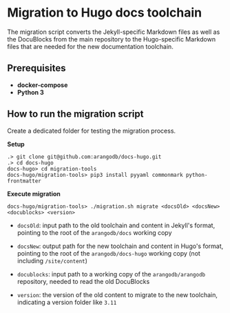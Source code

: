 # Migration to Hugo docs toolchain

The migration script converts the Jekyll-specific Markdown files as well as
the DocuBlocks from the main repository to the Hugo-specific Markdown files
that are needed for the new documentation toolchain.

## Prerequisites

- **docker-compose**
- **Python 3**

## How to run the migration script

Create a dedicated folder for testing the migration process.

**Setup**

```shell
.> git clone git@github.com:arangodb/docs-hugo.git
.> cd docs-hugo
docs-hugo> cd migration-tools
docs-hugo/migration-tools> pip3 install pyyaml commonmark python-frontmatter
```

**Execute migration**

```shell
docs-hugo/migration-tools> ./migration.sh migrate <docsOld> <docsNew> <docublocks> <version>
```

- `docsOld`: input path to the old toolchain and content in Jekyll's format,
  pointing to the root of the `arangodb/docs` working copy

- `docsNew`: output path for the new toolchain and content in Hugo's format,
  pointing to the root of the `arangodb/docs-hugo` working copy
  (not including `/site/content`)

- `docublocks`: input path to a working copy of the `arangodb/arangodb`
  repository, needed to read the old DocuBlocks

- `version`: the version of the old content to migrate to the new toolchain,
  indicating a version folder like `3.11`
